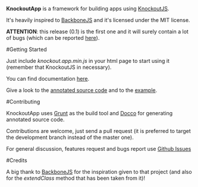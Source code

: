**KnockoutApp** is a framework for building apps using [KnockoutJS](http://knockoutjs.com/).

It's heavily inspired to [BackboneJS](http://backbonejs.org) and it's licensed under the MIT license.

**ATTENTION**: this release (0.1) is the first one and it will surely contain a lot of bugs (which can be reported [here](https://github.com/paglias/KnockoutApp/issues)).

#Getting Started

Just include *knockout.app.min.js* in your html page to start using it (remember that KnockoutJS in necessary).

You can find documentation [here](https://github.com/paglias/KnockoutApp/blob/master/documentation.md).

Give a look to the [annotated source code](http://paglias.net/KnockoutApp/annotated-source-code/knockout.app.html) and to the [example](http://paglias.net/KnockoutApp/example/).

#Contributing

KnockoutApp uses [Grunt](http://gruntjs.com) as the build tool and [Docco](http://jashkenas.github.com/docco/) for generating annotated source code.

Contributions are welcome, just send a pull request (it is preferred to target the development branch instead of the master one).

For general discussion, features request and bugs report use [Github Issues](https://github.com/paglias/KnockoutApp/issues)

#Credits

A big thank to [BackboneJS](http://backbonejs.org) for the inspiration given to that project (and also for the *extendClass* method that has been taken from it)!